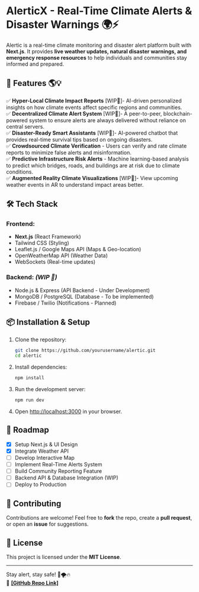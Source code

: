 # AlerticX - Real-Time Climate Alerts & Disaster Warnings 🌍⚡

Alertic is a real-time climate monitoring and disaster alert platform built with **Next.js**. It provides **live weather updates, natural disaster warnings, and emergency response resources** to help individuals and communities stay informed and prepared.

## 🚀 Features 🌎💡
✅ **Hyper-Local Climate Impact Reports** [WIP🚧]- AI-driven personalized insights on how climate events affect specific regions and communities.  
✅ **Decentralized Climate Alert System** [WIP🚧]- A peer-to-peer, blockchain-powered system to ensure alerts are always delivered without reliance on central servers.  
✅ **Disaster-Ready Smart Assistants** [WIP🚧]- AI-powered chatbot that provides real-time survival tips based on ongoing disasters.  
✅ **Crowdsourced Climate Verification** - Users can verify and rate climate reports to minimize false alerts and misinformation.  
✅ **Predictive Infrastructure Risk Alerts** - Machine learning-based analysis to predict which bridges, roads, and buildings are at risk due to climate conditions.  
✅ **Augmented Reality Climate Visualizations** [WIP🚧]- View upcoming weather events in AR to understand impact areas better.  

## 🛠 Tech Stack
### **Frontend:**
- **Next.js** (React Framework)
- Tailwind CSS (Styling)
- Leaflet.js / Google Maps API (Maps & Geo-location)
- OpenWeatherMap API (Weather Data)
- WebSockets (Real-time updates)

### **Backend:** *(WIP 🚧)*
- Node.js & Express (API Backend - Under Development)
- MongoDB / PostgreSQL (Database - To be implemented)
- Firebase / Twilio (Notifications - Planned)

## 📦 Installation & Setup
1. Clone the repository:
   ```sh
   git clone https://github.com/yourusername/alertic.git
   cd alertic
   ```
2. Install dependencies:
   ```sh
   npm install
   ```
3. Run the development server:
   ```sh
   npm run dev
   ```
4. Open [http://localhost:3000](http://localhost:3000) in your browser.

## 🚧 Roadmap
- [x] Setup Next.js & UI Design
- [x] Integrate Weather API
- [ ] Develop Interactive Map
- [ ] Implement Real-Time Alerts System
- [ ] Build Community Reporting Feature
- [ ] Backend API & Database Integration (WIP)
- [ ] Deploy to Production

## 🤝 Contributing
Contributions are welcome! Feel free to **fork** the repo, create a **pull request**, or open an **issue** for suggestions.

## 📜 License
This project is licensed under the **MIT License**.

---
Stay alert, stay safe! 🌱🌪️🔥  
📌 **[\[GitHub Repo Link\]](https://github.com/NemisysT/AlerticX.git)**

